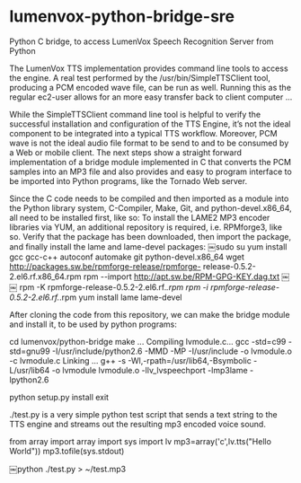 # lumenvox-python-bridge-sre
Python C bridge, to access LumenVox Speech Recognition Server from Python

The LumenVox TTS implementation provides command line tools to access the engine.
A real test performed by the /usr/bin/SimpleTTSClient tool, producing a PCM encoded wave file, 
can be run as well. Running this as the regular ec2-user allows for an more easy transfer back 
to client computer ...


While the SimpleTTSClient command line tool is helpful to verify the successful installation and 
configuration of the TTS Engine, it’s not the ideal component to be integrated into a typical TTS 
workflow. Moreover, PCM wave is not the ideal audio file format to be send to
and to be consumed by a Web or mobile client.
The next steps show a straight forward implementation of a bridge module implemented in C that 
converts the PCM samples into an MP3 file and also provides and easy to program interface to be 
imported into Python programs, like the Tornado Web server.

Since the C code needs to be compiled and then imported as a module into the Python library system, 
C-Compiler, Make, Git, and python-devel.x86_64, all need to be installed first, like so:
To install the LAME2 MP3 encoder libraries via YUM, an additional repository is required, i.e. 
RPMforge3, like so.
Verify that the package has been downloaded, then import the package, and finally install the lame and 
lame-devel packages:
￼sudo su
yum install gcc gcc-c++ autoconf automake git python-devel.x86_64
wget http://packages.sw.be/rpmforge-release/rpmforge-
release-0.5.2-2.el6.rf.x86_64.rpm
rpm --import http://apt.sw.be/RPM-GPG-KEY.dag.txt
￼￼
rpm -K rpmforge-release-0.5.2-2.el6.rf.*.rpm
rpm -i rpmforge-release-0.5.2-2.el6.rf.*.rpm
yum install lame lame-devel

After cloning the code from this repository, we can make the bridge module and install it, 
to be used by python programs:

cd lumenvox/python-bridge
make
...
Compiling lvmodule.c...
gcc -std=c99 -std=gnu99  -I/usr/include/python2.6 -MMD -MP -I/usr/include  -o
lvmodule.o -c lvmodule.c
Linking ...
g++ -s -Wl,-rpath=/usr/lib64,-Bsymbolic  -L/usr/lib64 -o lvmodule lvmodule.o
-llv_lvspeechport -lmp3lame -lpython2.6


python setup.py install
exit

./test.py is a very simple python test script that sends a text string to the TTS engine 
and streams out the resulting mp3 encoded voice sound.

from array import array
import sys
import lv
mp3=array('c',lv.tts("Hello World"))
mp3.tofile(sys.stdout)


￼python ./test.py > ~/test.mp3



